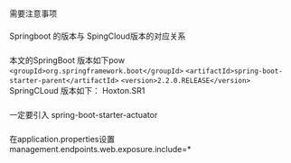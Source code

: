 ## 
需要注意事项
####
Springboot 的版本与 SpingCloud版本的对应关系 
#####
本文的SpringBoot 版本如下pow
       `<groupId>org.springframework.boot</groupId>`
		`<artifactId>spring-boot-starter-parent</artifactId>`
		`<version>2.2.0.RELEASE</version>`
SpringCLoud 版本如下：
Hoxton.SR1
###
一定要引入 spring-boot-starter-actuator
### 
在application.properties设置 management.endpoints.web.exposure.include=*
